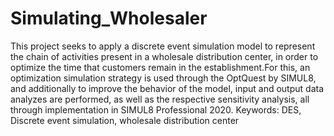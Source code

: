 # Simulating_Wholesaler
This project seeks to apply a discrete event simulation model to represent the chain of
activities present in a wholesale distribution center, in order to optimize the time that
customers remain in the establishment.For this, an optimization simulation strategy is
used through the OptQuest by SIMUL8, and additionally to improve the behavior of
the model, input and output data analyzes are performed, as well as the respective
sensitivity analysis, all through implementation in SIMUL8 Professional 2020.
Keywords: DES, Discrete event simulation, wholesale distribution center
